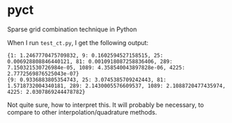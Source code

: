 # pyct
Sparse grid combination technique in Python

When I run `test_ct.py`, I get the following output:
```
{1: 1.2467770475709832, 9: 0.1602594527158515, 25: 0.006928808846440121, 81: 0.0010918087258836406, 289: 7.150321530726984e-05, 1089: 4.358540043897828e-06, 4225: 2.7772569876525043e-07}
{9: 0.9336883805354743, 25: 3.0745385709242443, 81: 1.5718732004340181, 289: 2.1430005576609537, 1089: 2.1088720477435974, 4225: 2.0307869244478782}
```
Not quite sure, how to interpret this. It will probably be necessary, to compare to other interpolation/quadrature methods.
